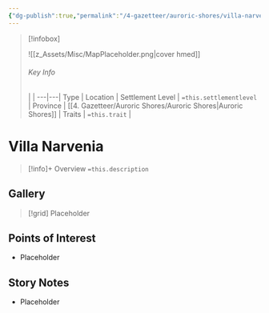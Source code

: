 ```yaml
---
{"dg-publish":true,"permalink":"/4-gazetteer/auroric-shores/villa-narvenia/villa-narvenia/"}
---
```



> [!infobox]
> 
> ![[z_Assets/Misc/MapPlaceholder.png\|cover hmed]]
> ###### Key Info
>  |   |
> ---|---|
> Type | Location |
> Settlement Level | `=this.settlementlevel` |
> Province | [[4. Gazetteer/Auroric Shores/Auroric Shores\|Auroric Shores]] |
> Traits | `=this.trait` |

# Villa Narvenia

> [!info]+ Overview
> `=this.description`

## Gallery

>[!grid]
>Placeholder


## Points of Interest

- Placeholder

## Story Notes

- Placeholder